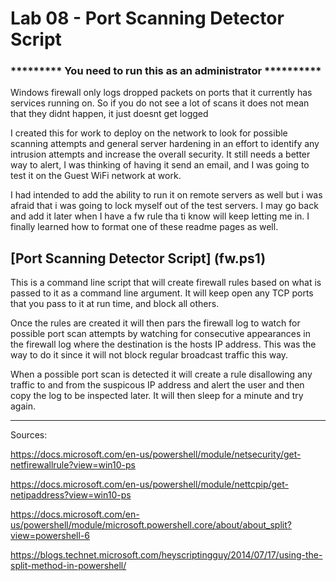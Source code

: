 # Lab 08 - Port Scanning Detector Script

### ********* You need to run this as an administrator **********
   
Windows firewall only logs dropped packets on ports that it currently has services running on. So if you do not see a lot of scans it does not mean that they didnt happen, it just doesnt get logged
    
I created this for work to deploy on the network to look for possible scanning attempts and general server hardening in an effort to identify any intrusion attempts and increase the overall security.  It still needs a better way to alert, I was thinking of having it send an email, and I was going to test it on the Guest WiFi network at work.

I had intended to add the ability to run it on remote servers as well but i was afraid that i was going to lock myself out of the test servers.  I may go back and add it later when I have a fw rule tha ti know will keep letting me in.
I finally learned how to format one of these readme pages as well.
    

## [Port Scanning Detector Script] (fw.ps1)

This is a command line script that will create firewall rules based on what is passed to it as a command line argument.  It will keep open any TCP ports that you pass to it at run time, and block all others.
	
Once the rules are created it will then pars the firewall log to watch for possible port scan attempts by watching for consecutive appearances in the firewall log where the destination is the hosts IP address.  This was the way to do it since it will not block regular broadcast traffic this way.
	
When a possible port scan is detected it will create a rule disallowing any traffic to and from the suspicous IP address and alert the user and then copy the log to be inspected later.  It will then sleep for a minute and try again.
	
----

Sources:

https://docs.microsoft.com/en-us/powershell/module/netsecurity/get-netfirewallrule?view=win10-ps 

https://docs.microsoft.com/en-us/powershell/module/nettcpip/get-netipaddress?view=win10-ps

https://docs.microsoft.com/en-us/powershell/module/microsoft.powershell.core/about/about_split?view=powershell-6

https://blogs.technet.microsoft.com/heyscriptingguy/2014/07/17/using-the-split-method-in-powershell/

			


